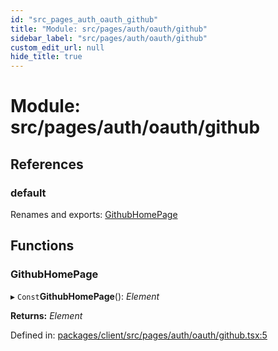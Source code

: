 ```yaml
---
id: "src_pages_auth_oauth_github"
title: "Module: src/pages/auth/oauth/github"
sidebar_label: "src/pages/auth/oauth/github"
custom_edit_url: null
hide_title: true
---
```


# Module: src/pages/auth/oauth/github

## References

### default

Renames and exports: [GithubHomePage](src_pages_auth_oauth_github.md#githubhomepage)

## Functions

### GithubHomePage

▸ `Const`**GithubHomePage**(): *Element*

**Returns:** *Element*

Defined in: [packages/client/src/pages/auth/oauth/github.tsx:5](https://github.com/xr3ngine/xr3ngine/blob/2d83606b6/packages/client/src/pages/auth/oauth/github.tsx#L5)
